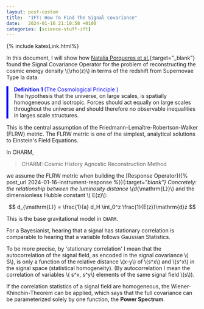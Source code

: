 ```yaml
---
layout: post-custom
title:  "IFT: How To Find The Signal Covariance"
date:   2024-01-16 21:10:58 +0100
categories: [science-stuff-ift]
---
```

{% include katexLink.html%}

In this document, I will show how [Natalia Porqueres et al.](https://arxiv.org/abs/1608.04007){:target="_blank"} found the Signal Covariance
Operator for the problem of reconstructing the cosmic energy density \\(\rho(z)\\) in terms of the redshift
from Supernovae Type Ia data.

<div style="border-left: 5px solid blue; padding-left: 15px; margin: 15px 0 15px 0">

<span style="color:blue"> <b> Definition 1 </b> (The Cosmological Principle ) </span>
<br>
<span></span>
The hypothesis that the universe, on large scales, is spatially homogeneous and isotropic.
Forces should act equally on large scales throughout the universe and should therefore no observable
inequalities in larges scale structures.
</div>

This is the central assumption of the Friedmann-Lemaître-Robertson-Walker (FLRW) metric. 
The FLRW metric is one of the simplest, analytical solutions to Einstein's Field Equations. 

In CHARM, 

> CHARM: Cosmic History Agnostic Reconstruction Method

we assume the FLRW metric when building the [Response Operator]({% post_url 2024-01-16-instrument-response %}){:target="_blank"} 
Concretely: the relationship between the 
luminosity distance \\(d_{\mathrm{L}}\\) and the dimensionless Hubble constant \\( E(z)\\): 

$$
d_{\mathrm{L}} = \frac{1}{a} d_H \int_0^z \frac{1}{E(z)}\mathrm{d}z
$$

This is the base gravitational model in `CHARM`. 

For a Bayesianist, hearing that a signal has stationary correlation is comparable to hearing that a variable follows
Gaussian Statistics. 

To be more precise, by 'stationary correlation' I mean that the autocorrelation of the signal field, as encoded in the 
signal covariance \\( S\\), is only a function of the relative distance \\(x-y\\) of \\(s^x\\) and \\(s^x\\) in the 
signal space (statistical homogeneity).
(By autocorrelation I mean the correlation of variables \\( s^x, s^y\\) elements of the same signal field \\(s\\)).

If the correlation statistics of a signal field are homogeneous, the Wiener-Khinchin-Theorem can be applied, which says
that the full covariance can be parameterized solely by one function, the **Power Spectrum**.